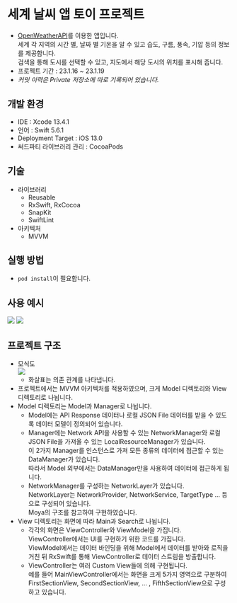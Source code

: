 # 세계 날씨 앱 토이 프로젝트
- [OpenWeatherAPI](https://api.openweathermap.org)를 이용한 앱입니다.  
세계 각 지역의 시간 별, 날짜 별 기온을 알 수 있고 습도, 구름, 풍속, 기압 등의 정보를 제공합니다.  
검색을 통해 도시를 선택할 수 있고, 지도에서 해당 도시의 위치를 표시해 줍니다.
- 프로젝트 기간 : 23.1.16 ~ 23.1.19
- *커밋 이력은 Private 저장소에 따로 기록되어 있습니다.*

## 개발 환경
- IDE : Xcode 13.4.1
- 언어 : Swift 5.6.1
- Deployment Target : iOS 13.0
- 써드파티 라이브러리 관리 : CocoaPods

## 기술
- 라이브러리
    - Reusable
    - RxSwift, RxCocoa
    - SnapKit
    - SwiftLint
- 아키텍처
    - MVVM

## 실행 방법
- ```pod install```이 필요합니다.

## 사용 예시
![](https://user-images.githubusercontent.com/60916423/231767697-46d4bec5-055f-4579-a564-c18d1935cd17.gif)
![](https://user-images.githubusercontent.com/60916423/231767714-59b6c9af-8b66-4e38-930e-5a730469361f.gif)

## 프로젝트 구조
- 모식도  
![](https://user-images.githubusercontent.com/60916423/213357389-6d18bfa9-ace9-488e-9ad0-d4329eae5693.png)  
    - 화살표는 의존 관계를 나타냅니다.
- 프로젝트에서는 MVVM 아키텍처를 적용하였으며, 크게 Model 디렉토리와 View 디렉토리로 나뉩니다.
- Model 디렉토리는 Model과 Manager로 나뉩니다.
    - Model에는 API Response 데이터나 로컬 JSON File 데이터를 받을 수 있도록 데이터 모델이 정의되어 있습니다.
    - Manager에는 Network API을 사용할 수 있는 NetworkManager와 로컬 JSON File을 가져올 수 있는 LocalResourceManager가 있습니다.  
    이 2가지 Manager를 인스턴스로 가져 모든 종류의 데이터에 접근할 수 있는 DataManager가 있습니다.  
    따라서 Model 외부에서는 DataManager만을 사용하여 데이터에 접근하게 됩니다.
    - NetworkManager를 구성하는 NetworkLayer가 있습니다.  
    NetworkLayer는 NetworkProvider, NetworkService, TargetType ... 등으로 구성되어 있습니다.  
    Moya의 구조를 참고하여 구현하였습니다.
- View 디렉토리는 화면에 따라 Main과 Search로 나뉩니다.
    - 각각의 화면은 ViewController와 ViewModel을 가집니다.  
    ViewController에서는 UI를 구현하기 위한 코드를 가집니다.  
    ViewModel에서는 데이터 바인딩을 위해 Model에서 데이터를 받아와 로직을 거친 뒤 RxSwift를 통해 ViewController로 데이터 스트림을 방출합니다.  
    - ViewController는 여러 Custom View들에 의해 구현됩니다.  
    예를 들어 MainViewController에서는 화면을 크게 5가지 영역으로 구분하여 FirstSectionView, SecondSectionView, ... , FifthSectionView으로 구성하고 있습니다.
